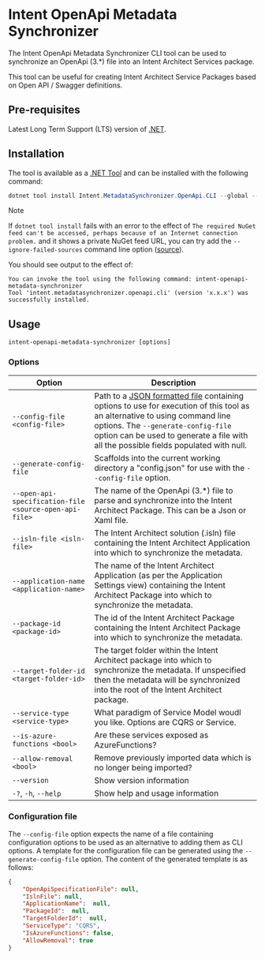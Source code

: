 ﻿# Intent OpenApi Metadata Synchronizer

The Intent OpenApi Metadata Synchronizer CLI tool can be used to synchronize an OpenApi (3.*) file into an Intent Architect Services package.

This tool can be useful for creating Intent Architect Service Packages based on Open API / Swagger definitions.

## Pre-requisites

Latest Long Term Support (LTS) version of [.NET](https://dotnet.microsoft.com/download).

## Installation

The tool is available as a [.NET Tool](https://docs.microsoft.com/dotnet/core/tools/global-tools) and can be installed with the following command:

```powershell
dotnet tool install Intent.MetadataSynchronizer.OpenApi.CLI --global --prerelease
```

> [!NOTE]
> If `dotnet tool install` fails with an error to the effect of `The required NuGet feed can't be accessed, perhaps because of an Internet connection problem.` and it shows a private NuGet feed URL, you can try add the `--ignore-failed-sources` command line option ([source](https://learn.microsoft.com/dotnet/core/tools/troubleshoot-usage-issues#nuget-feed-cant-be-accessed)).

You should see output to the effect of:

```text
You can invoke the tool using the following command: intent-openapi-metadata-synchronizer
Tool 'intent.metadatasynchronizer.openapi.cli' (version 'x.x.x') was successfully installed.
```

## Usage

`intent-openapi-metadata-synchronizer [options]`

### Options

|Option                                   |Description|
|-----------------------------------------|-----------|
|`--config-file <config-file>`            |Path to a [JSON formatted file](#configuration-file) containing options to use for execution of this tool as an alternative to using command line options. The `--generate-config-file` option can be used to generate a file with all the possible fields populated with null.|
|`--generate-config-file`                 |Scaffolds into the current working directory a "config.json" for use with the `--config-file` option.|
|`--open-api-specification-file <source-open-api-file>`  |The name of the OpenApi (3.*) file to parse and synchronize into the Intent Architect Package. This can be a Json or Xaml file.|
|`--isln-file <isln-file>`                |The Intent Architect solution (.isln) file containing the Intent Architect Application into which to synchronize the metadata.|
|`--application-name <application-name>`  |The name of the Intent Architect Application (as per the Application Settings view) containing the Intent Architect Package into which to synchronize the metadata.|
|`--package-id <package-id>`              |The id of the Intent Architect Package containing the Intent Architect Package into which to synchronize the metadata.|
|`--target-folder-id <target-folder-id>`  |The target folder within the Intent Architect package into which to synchronize the metadata. If unspecified then the metadata will be synchronized into the root of the Intent Architect package.|
|`--service-type <service-type>`          |What paradigm of Service Model woudl you like. Options are CQRS or Service.|
|`--is-azure-functions <bool>`            |Are these services exposed as AzureFunctions?|
|`--allow-removal <bool>`                 |Remove previously imported data which is no longer being imported?|
|`--version`                              |Show version information|
|`-?`, `-h`, `--help`                     |Show help and usage information|

### Configuration file

The `--config-file` option expects the name of a file containing configuration options to be used as an alternative to adding them as CLI options. A template for the configuration file can be generated using the `--generate-config-file` option. The content of the generated template is as follows:

```json
{
    "OpenApiSpecificationFile": null,
    "IslnFile": null,
    "ApplicationName":  null,
    "PackageId":  null,
    "TargetFolderId":  null,
    "ServiceType": "CQRS",
    "IsAzureFunctions": false,
    "AllowRemoval": true
}
```
